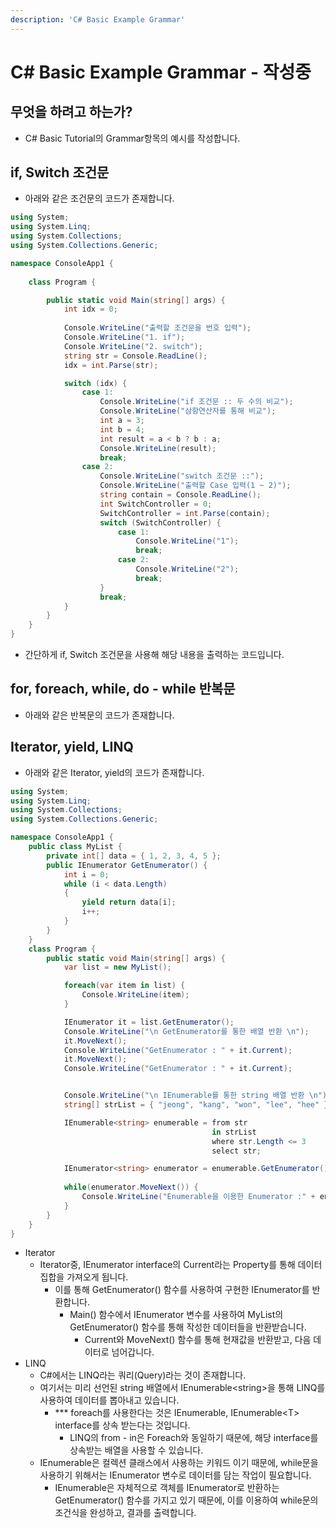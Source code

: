 ```yaml
---
description: 'C# Basic Example Grammar'
---
```


# C\# Basic Example Grammar - 작성중

## 무엇을 하려고 하는가?

* C\# Basic Tutorial의 Grammar항목의 예시를 작성합니다.



## if, Switch 조건문

* 아래와 같은 조건문의 코드가 존재합니다.

```csharp
using System;
using System.Linq;
using System.Collections;
using System.Collections.Generic;

namespace ConsoleApp1 {
   
    class Program {

        public static void Main(string[] args) {
            int idx = 0;
            
            Console.WriteLine("출력할 조건문을 번호 입력");
            Console.WriteLine("1. if");
            Console.WriteLine("2. switch");
            string str = Console.ReadLine();
            idx = int.Parse(str);

            switch (idx) {
                case 1:
                    Console.WriteLine("if 조건문 :: 두 수의 비교");
                    Console.WriteLine("삼항연산자를 통해 비교");
                    int a = 3;
                    int b = 4;
                    int result = a < b ? b : a;
                    Console.WriteLine(result);
                    break;
                case 2:
                    Console.WriteLine("switch 조건문 ::");
                    Console.WriteLine("출력할 Case 입력(1 ~ 2)");
                    string contain = Console.ReadLine();
                    int SwitchController = 0;
                    SwitchController = int.Parse(contain);
                    switch (SwitchController) {
                        case 1:
                            Console.WriteLine("1");
                            break;
                        case 2:
                            Console.WriteLine("2");
                            break;
                    }
                    break;
            }
        }
    }
}

```

* 간단하게 if, Switch 조건문을 사용해 해당 내용을 출력하는 코드입니다.

## for, foreach, while, do - while 반복문

* 아래와 같은 반복문의 코드가 존재합니다.





## Iterator, yield, LINQ

* 아래와 같은 Iterator, yield의 코드가 존재합니다.

```csharp
using System;
using System.Linq;
using System.Collections;
using System.Collections.Generic;

namespace ConsoleApp1 {
    public class MyList {
        private int[] data = { 1, 2, 3, 4, 5 };
        public IEnumerator GetEnumerator() {
            int i = 0;
            while (i < data.Length)
            {
                yield return data[i];
                i++;
            }
        }
    }
    class Program {
        public static void Main(string[] args) {
            var list = new MyList();

            foreach(var item in list) {
                Console.WriteLine(item);
            }

            IEnumerator it = list.GetEnumerator();
            Console.WriteLine("\n GetEnumerator를 통한 배열 반환 \n");
            it.MoveNext();
            Console.WriteLine("GetEnumerator : " + it.Current);
            it.MoveNext();
            Console.WriteLine("GetEnumerator : " + it.Current);


            Console.WriteLine("\n IEnumerable를 통한 string 배열 반환 \n");
            string[] strList = { "jeong", "kang", "won", "lee", "hee" };

            IEnumerable<string> enumerable = from str 
                                             in strList
                                             where str.Length <= 3 
                                             select str;

            IEnumerator<string> enumerator = enumerable.GetEnumerator();
            
            while(enumerator.MoveNext()) {
                Console.WriteLine("Enumerable을 이용한 Enumerator :" + enumerator.Current);
            }
        }
    }
}

```

* Iterator
  * Iterator중, IEnumerator interface의 Current라는 Property를 통해 데이터 집합을 가져오게 됩니다.
    * 이를 통해 GetEnumerator\(\) 함수를 사용하여 구현한 IEnumerator를 반환합니다.
      * Main\(\) 함수에서 IEnumerator 변수를 사용하여 MyList의 GetEnumerator\(\) 함수를 통해 작성한 데이터들을 반환받습니다.
        * Current와 MoveNext\(\) 함수를 통해 현재값을 반환받고, 다음 데이터로 넘어갑니다.
* LINQ
  * C\#에서는 LINQ라는 쿼리\(Query\)라는 것이 존재합니다.
  * 여기서는 미리 선언된 string 배열에서 IEnumerable&lt;string&gt;을 통해 LINQ를 사용하여 데이터를 뽑아내고 있습니다.
    * \*\*\* foreach를 사용한다는 것은 IEnumerable, IEnumerable&lt;T&gt; interface를 상속 받는다는 것입니다.
      * LINQ의 from - in은 Foreach와 동일하기 때문에, 해당 interface를 상속받는 배열을 사용할 수 있습니다.
  * IEnumerable은 컬렉션 클래스에서 사용하는 키워드 이기 때문에, while문을 사용하기 위해서는 IEnumerator 변수로 데이터를 담는 작업이 필요합니다.
    * IEnumerable은 자체적으로 객체를 IEnumerator로 반환하는 GetEnumerator\(\) 함수를 가지고 있기 때문에, 이를 이용하여 while문의 조건식을 완성하고, 결과를 출력합니다.

